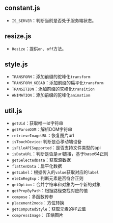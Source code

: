 ## constant.js
- `IS_SERVER`：判断当前是否处于服务端状态。

## resize.js
- `Resize`：提供`on`、`off`方法。

## style.js
- `TRANSFORM`：添加前缀的驼峰化`transform`
- `TRANSFORM_KEBAB`：添加前缀的扁平化`transform`
- `TRANSITION`：添加前缀的驼峰化`transition`
- `ANIMATION`：添加前缀的驼峰化`animation`

## util.js
- `getUid`：获取唯一id字符串
- `getParseDOM`：解析DOM字符串
- `retrieveImageURL`：恢复图片url
- `isTouchDevice`: 判断是否移动端设备
- `isFileAPISupported`：是否支持文件类型的api
- `isDataURL`：判断是否是url链接，基于base64正则
- `getSelectedData`：获取源数据
- `flattenData`：扁平化数据
- `getLabel`：根据传入的`value`获取对应的`label`
- `eleInRegExp`：判断元素是否符合正则
- `getOption`：合并字符串和对象为一个新的对象
- `getPropByPath`：根据路径查找对应的值
- `compose`：多函数传参
- `placement2mode`：方位转换
- `getComputedStyle`：获取元素的样式值
- `compressImage`： 压缩图片